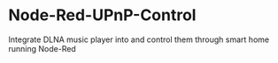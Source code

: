 # Node-Red-UPnP-Control
Integrate DLNA music player into and control them through smart home running Node-Red
